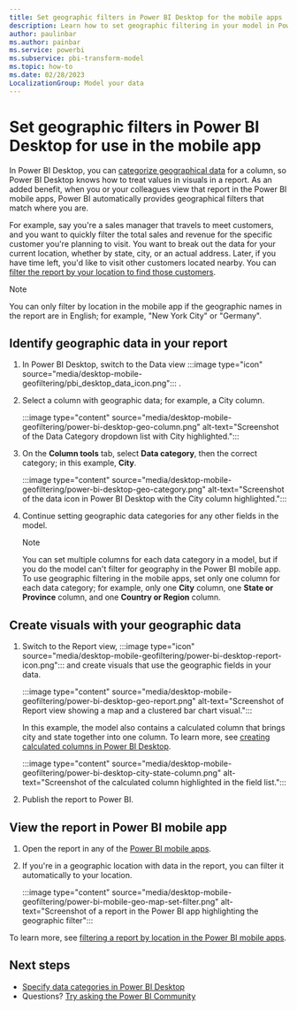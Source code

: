 ```yaml
---
title: Set geographic filters in Power BI Desktop for the mobile apps
description: Learn how to set geographic filtering in your model in Power BI Desktop, so can filter data for your location automatically in the Power BI mobile apps.
author: paulinbar
ms.author: painbar
ms.service: powerbi
ms.subservice: pbi-transform-model
ms.topic: how-to
ms.date: 02/28/2023
LocalizationGroup: Model your data
---
```

# Set geographic filters in Power BI Desktop for use in the mobile app

In Power BI Desktop, you can [categorize geographical data](desktop-data-categorization.md) for a column, so Power BI Desktop knows how to treat values in visuals in a report. As an added benefit, when you or your colleagues view that report in the Power BI mobile apps, Power BI automatically provides geographical filters that match where you are.

For example, say you're a sales manager that travels to meet customers, and you want to quickly filter the total sales and revenue for the specific customer you're planning to visit. You want to break out the data for your current location, whether by state, city, or an actual address. Later, if you have time left, you'd like to visit other customers located nearby. You can [filter the report by your location to find those customers](../consumer/mobile/mobile-apps-geographic-filtering.md).

> [!NOTE]
> You can only filter by location in the mobile app if the geographic names in the report are in English; for example, "New York City" or "Germany".
>
>

## Identify geographic data in your report

1. In Power BI Desktop, switch to the Data view :::image type="icon" source="media/desktop-mobile-geofiltering/pbi_desktop_data_icon.png"::: .

2. Select a column with geographic data; for example, a City column.

    :::image type="content" source="media/desktop-mobile-geofiltering/power-bi-desktop-geo-column.png" alt-text="Screenshot of the Data Category dropdown list with City highlighted.":::

3. On the **Column tools** tab, select **Data category**, then the correct category; in this example, **City**.

    :::image type="content" source="media/desktop-mobile-geofiltering/power-bi-desktop-geo-category.png" alt-text="Screenshot of the data icon in Power BI Desktop with the City column highlighted.":::

4. Continue setting geographic data categories for any other fields in the model.

   > [!NOTE]
   > You can set multiple columns for each data category in a model, but if you do the model can't filter for geography in the Power BI mobile app. To use geographic filtering in the mobile apps, set only one column for each data category; for example, only one **City** column, one **State or Province** column, and one **Country or Region** column.
   >
   >

## Create visuals with your geographic data

1. Switch to the Report view, :::image type="icon" source="media/desktop-mobile-geofiltering/power-bi-desktop-report-icon.png"::: and create visuals that use the geographic fields in your data.

    :::image type="content" source="media/desktop-mobile-geofiltering/power-bi-desktop-geo-report.png" alt-text="Screenshot of Report view showing a map and a clustered bar chart visual.":::

    In this example, the model also contains a calculated column that brings city and state together into one column. To learn more, see [creating calculated columns in Power BI Desktop](desktop-calculated-columns.md).

    :::image type="content" source="media/desktop-mobile-geofiltering/power-bi-desktop-city-state-column.png" alt-text="Screenshot of the calculated column highlighted in the field list.":::
2. Publish the report to Power BI.

## View the report in Power BI mobile app

1. Open the report in any of the [Power BI mobile apps](../consumer/mobile/mobile-apps-for-mobile-devices.md).
2. If you're in a geographic location with data in the report, you can filter it automatically to your location.

    :::image type="content" source="media/desktop-mobile-geofiltering/power-bi-mobile-geo-map-set-filter.png" alt-text="Screenshot of a report in the Power BI app highlighting the geographic filter":::

To learn more, see [filtering a report by location in the Power BI mobile apps](../consumer/mobile/mobile-apps-geographic-filtering.md).

## Next steps

* [Specify data categories in Power BI Desktop](desktop-data-categorization.md)  
* Questions? [Try asking the Power BI Community](https://community.powerbi.com/)
